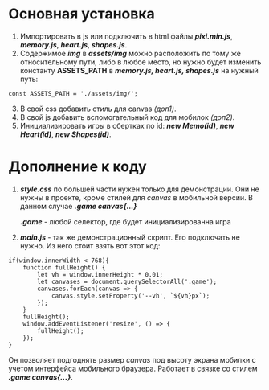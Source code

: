

# Основная установка

1. Импортировать в js или подключить в html файлы ***pixi.min.js***, ***memory.js***, ***heart.js***, ***shapes.js***.
2. Содержимое ***img*** в ***assets/img*** можно расположить по тому же относительному пути, либо в любое место, но нужно будет изменить константу **ASSETS_PATH** в ***memory.js, heart.js, shapes.js*** на нужный путь:

```
const ASSETS_PATH = './assets/img/';
```
3. В свой css добавить стиль для canvas *(доп1)*.
4. В свой js добавить вспомогательный код для мобилок *(доп2)*.
5. Инициализировать игры в обертках по id:  ***new Memo(id)***, ***new Heart(id)***, ***new Shapes(id)***.

# Дополнение к коду

1. ***style.css*** по большей части нужен только для демонстрации. Они не нужны в проекте, кроме стилей для *canvas* в мобильной версии. В данном случае ***.game canvas{...}***
    
    ***.game*** - любой селектор, где будет инициализированна игра
    
2. ***main.js*** - так же демонстрационный скрипт. Его подключать не нужно. Из него стоит взять вот этот код:
```
if(window.innerWidth < 768){
	function fullHeight() {
		let vh = window.innerHeight * 0.01;
		let canvases = document.querySelectorAll('.game');
		canvases.forEach(canvas => {
			canvas.style.setProperty('--vh', `${vh}px`);
		});
	}
	fullHeight();
	window.addEventListener('resize', () => {
		fullHeight();
	});
}
```
  Он позволяет подгоднять размер *canvas* под высоту экрана мобилки с учетом интерфейса мобильного браузера. Работает в связке со стилем ***.game canvas{...}***.
